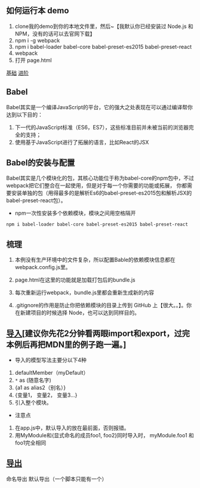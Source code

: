 ## 如何运行本 demo
1. clone我的demo到你的本地文件里，然后~【我默认你已经安装过 Node.js 和 NPM，没有的话可以去官网下载】
2. npm i -g webpack
3. npm i babel-loader babel-core babel-preset-es2015 babel-preset-react
4. webpack
5. 打开 page.html

[基础](https://github.com/jirengu-inc/jrg-project-5/issues/1)
[进阶](http://www.jianshu.com/p/42e11515c10f)
## Babel

Babel其实是一个编译JavaScript的平台，它的强大之处表现在可以通过编译帮你达到以下目的：
1. 下一代的JavaScript标准（ES6，ES7），这些标准目前并未被当前的浏览器完全的支持；
2. 使用基于JavaScript进行了拓展的语言，比如React的JSX

## Babel的安装与配置

Babel其实是几个模块化的包，其核心功能位于称为babel-core的npm包中，不过webpack把它们整合在一起使用，但是对于每一个你需要的功能或拓展，
你都需要安装单独的包（用得最多的是解析Es6的babel-preset-es2015包和解析JSX的babel-preset-react包）。

- npm一次性安装多个依赖模块，模块之间用空格隔开
```
npm i babel-loader babel-core babel-preset-es2015 babel-preset-react
```
## 梳理
1. 本例没有生产环境中的文件复杂，所以配置Bable的依赖模块信息都在webpack.config.js里。

2. page.html在这里的功能就是加载打包后的bundle.js

3. 每次重新运行webpack，bundle.js里都会重新生成新的内容

3. .gitignore的作用是防止你把依赖模块的目录上传到 GitHub 上【很大。。】。你在新建项目的时候选择 Node，也可以达到同样目的。

## [导入](https://developer.mozilla.org/zh-CN/docs/Web/JavaScript/Reference/Statements/import)[建议你先花2分钟看两眼import和export，过完本例后再把MDN里的例子跑一遍。]

- 导入的模型写法主要分以下4种

1. defaultMember（myDefault）
2. `*` as (随意名字)
3. {a1 as alias2（别名）}
4. {变量1， 变量2， 变量3...}
5. 引入整个模块。

- 注意点

1. 在app.js中，默认导入的放在最前面，否则报错。
2. 用MyModule和{显式命名的成员foo1, foo2}同时导入时，
myModule.foo1  和 foo1完全相同 

## [导出](https://developer.mozilla.org/zh-CN/docs/Web/JavaScript/Reference/Statements/export)

命名导出
默认导出（一个脚本只能有一个）
